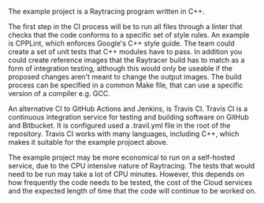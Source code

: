 The example project is a Raytracing program written in C++.

The first step in the CI process will be to run all files through a linter that checks that the code conforms to a specific set of style rules. An example is CPPLint, which enforces Google's C++ style guide. The team could create a set of unit tests that C++ modules have to pass. In addition you could create reference images that the Raytracer build has to match as a form of integration testing, although this would only be useable if the proposed changes aren't meant to change the output images. The build process can be specified in a common Make file, that can use a specific version of a compiler e.g. GCC.

An alternative CI to GitHub Actions and Jenkins, is Travis CI. Travis CI is a continuous integration service for testing and building software on GitHub and Bitbucket. It is configured used a .travil.yml file in the root of the repository. Travis CI works with many languages, including C++, which makes it suitable for the example projoect above.

The example project may be more economical to run on a self-hosted service, due to the CPU intensive nature of Raytracing. The tests that would need to be run may take a lot of CPU minutes. However, this depends on how frequently the code needs to be tested, the cost of the Cloud services and the expected length of time that the code will continue to be worked on.
